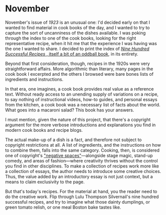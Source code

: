 # November

November's issue of _1923_ is an unusual one: I'd decided early on that I wanted to find material in cook books of the day, and I wanted to try to capture the sort of uncanniness of the dishes available. I was poking through the index to one of the cook books, looking for the right representative recipe, when it hit me that the experience I was having was the one I wanted to share. I decided to print the index of [_Nine Hundred Successful Recipes_ , itself a bit of an oddball book](https://archive.org/details/ninehundredsucce00silv), in its entirety.  
  
Beyond that first consideration, though, recipes in the 1920s were very straightforward affairs. More algorithmic than literary, many pages in the cook book I excerpted and the others I browsed were bare bones lists of ingredients and instructions.  
  
In that era, one imagines, a cook book provides real value as a reference text. Without ready access to an unending supply of variations on a recipe, to say nothing of instructional videos, how-to guides, and personal essays from the kitchen, a cook book was a necessary list of facts about the world. What goes into a macaroni salad? This book has your answers.  
  
I must mention, given the nature of this project, that there's a copyright argument for the more verbose introductions and explanations you find in modern cook books and recipe blogs.   
  
The actual make-up of a dish is a fact, and therefore not subject to copyright restrictions at all. A list of ingredients, and the instructions on how to combine them, falls into the same category. Cooking, then, is considered one of copyright's ["negative spaces"](https://books.google.com/books?id=3r9tDwAAQBAJ&lpg=PA39&ots=QGjULLxT-A&pg=PA38#v=onepage&q&f=false)—alongside stage magic, stand-up comedy, and areas of fashion—where creativity thrives without the control you find in other disciplines. To make a collection of recipes work more like a collection of essays, the author needs to introduce some creative choices. Thus, the value added by an introductory essay is not just context, but a means to claim exclusivity to the page.  
  
But that's today's recipes. For the material at hand, you the reader need to do the creative work. Flip through Lulu Thompson Silvernail's nine hundred successful recipes, and try to imagine what those dainty dumplings, or green tomato relish, or one meal Boston bake tastes like.
